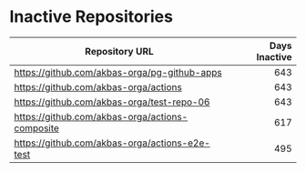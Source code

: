 # Inactive Repositories

| Repository URL | Days Inactive |
| --- | ---: |
| https://github.com/akbas-orga/pg-github-apps | 643 |
| https://github.com/akbas-orga/actions | 643 |
| https://github.com/akbas-orga/test-repo-06 | 643 |
| https://github.com/akbas-orga/actions-composite | 617 |
| https://github.com/akbas-orga/actions-e2e-test | 495 |
